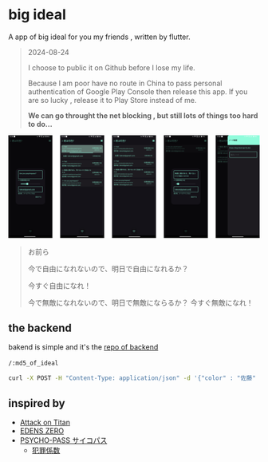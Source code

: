 # big ideal

A app of big ideal for you my friends , written by flutter.

> 2024-08-24
>
> I choose to public it on Github before I lose my life.
>
> Because I am poor have no route in China to pass personal authentication of Google Play Console then release this app. If you are so lucky , release it to Play Store instead of me.
>
> **We can go throught the net blocking , but still lots of things too hard to do...**

![scressnshort](./readme-src/screenshorts.png)

> お前ら
> 
> 今で自由になれないので、明日で自由になれるか？
>
> 今すぐ自由になれ！
>
> 今で無敵になれないので、明日で無敵にならるか？
> 今すぐ無敵になれ！

## the backend

bakend is simple and it's the [repo of backend](https://github.com/toknT/big_ideal_api)

`/:md5_of_ideal`

```sh
curl -X POST -H "Content-Type: application/json" -d '{"color" : "佐藤" , "crime" : 300}' localhost:8080/md5_of_ideal
```

## inspired by

- [Attack on Titan](https://ja.wikipedia.org/wiki/%E9%80%B2%E6%92%83%E3%81%AE%E5%B7%A8%E4%BA%BA)
- [EDENS ZERO](https://ja.wikipedia.org/wiki/EDENS_ZERO)
- [PSYCHO-PASS サイコパス](https://ja.wikipedia.org/wiki/PSYCHO-PASS_%E3%82%B5%E3%82%A4%E3%82%B3%E3%83%91%E3%82%B9)
  - [犯罪係数](https://ja.wikipedia.org/wiki/PSYCHO-PASS_%E3%82%B5%E3%82%A4%E3%82%B3%E3%83%91%E3%82%B9#%E7%8A%AF%E7%BD%AA%E4%BF%82%E6%95%B0)